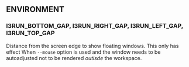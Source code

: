 

## ENVIRONMENT

### I3RUN_BOTTOM_GAP, I3RUN_RIGHT_GAP, I3RUN_LEFT_GAP, I3RUN_TOP_GAP

Distance from the screen edge to
show floating windows. This only has effect When
`--mouse` option is used and the window needs to
be autoadjusted not to be rendered *outisde* the
workspace.
